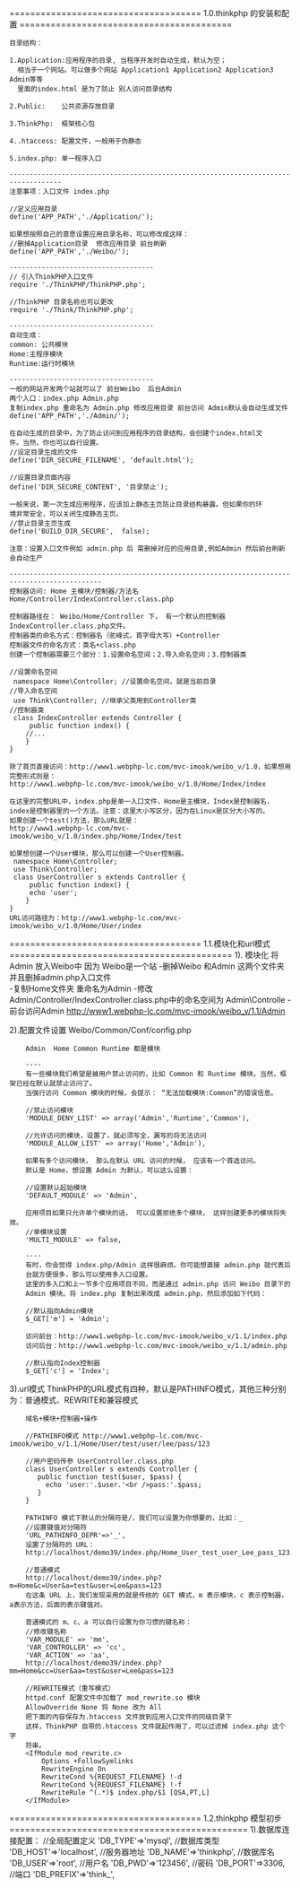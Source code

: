 ﻿=====================================  1.0.thinkphp 的安装和配置  =========================================

	目录结构：

	1.Application:应用程序的目录, 当程序开发时自动生成，默认为空；
	  相当于一个网站。可以做多个网站 Application1 Application2 Application3 Admin等等
	  里面的index.html 是为了防止 别人访问目录结构

	2.Public:    公共资源存放目录

	3.ThinkPhp:  框架核心包

	4..htaccess: 配置文件，一般用于伪静态

	5.index.php: 单一程序入口

	-----------------------------------------------------------------------------------
	注意事项：入口文件 index.php

	//定义应用目录
	define('APP_PATH','./Application/');

	如果想按照自己的意愿设置应用目录名称，可以修改成这样：
	//删掉Application目录  修改应用目录 前台刷新 
	define('APP_PATH','./Weibo/');

	------------------------------------
	// 引入ThinkPHP入口文件
	require './ThinkPHP/ThinkPHP.php';

	//ThinkPHP 目录名称也可以更改
	require './Think/ThinkPHP.php';

	------------------------------------
	自动生成：
	common: 公共模块
	Home:主程序模块
	Runtime:运行时模块

	------------------------------------
	一般的网站开发两个站就可以了 前台Weibo  后台Admin
	两个入口：index.php Admin.php
	复制index.php 重命名为 Admin.php 修改应用目录 前台访问 Admin默认会自动生成文件
	define('APP_PATH','./Admin/');

	在自动生成的目录中，为了防止访问到应用程序的目录结构，会创建个index.html文
	件。当然，你也可以自行设置。
	//设定目录生成的文件
	define('DIR_SECURE_FILENAME', 'default.html');

	//设置目录页面内容
	define('DIR_SECURE_CONTENT', '目录禁止');

	一般来说，第一次生成应用程序，应该加上静态主页防止目录结构暴露。但如果你的环
	境非常安全，可以关闭生成静态主页。
	//禁止目录主页生成
	define('BUILD_DIR_SECURE',  false);

	注意：设置入口文件例如 admin.php 后 需删掉对应的应用目录,例如Admin 然后前台刷新 会自动生产

	---------------------------------------------------------------------------------------------
	控制器访问: Home 主模块/控制器/方法名 
	Home/Controller/IndexController.class.php

	控制器路径在： Weibo/Home/Controller 下， 有一个默认的控制器 IndexController.class.php文件。
	控制器类的命名方式：控制器名（驼峰式，首字母大写）+Controller
	控制器文件的命名方式：类名+class.php
	创建一个控制器需要三个部分：1.设置命名空间；2.导入命名空间；3.控制器类

	//设置命名空间
	 namespace Home\Controller; //设置命名空间，就是当前目录
	//导入命名空间
	 use Think\Controller; //继承父类用到Controller类
	//控制器类
	 class IndexController extends Controller {
		 public function index() {
		//...
		}
	}

	除了首页直接访问：http://www1.webphp-lc.com/mvc-imook/weibo_v/1.0，如果想用完整形式则是：
	http://www1.webphp-lc.com/mvc-imook/weibo_v/1.0/Home/Index/index

	在这里的完整URL中，index.php是单一入口文件，Home是主模块，Index是控制器名，
	index是控制器里的一个方法。注意：这里大小写区分，因为在Linux是区分大小写的。
	如果创建一个test()方法，那么URL就是：
	http://www1.webphp-lc.com/mvc-imook/weibo_v/1.0/index.php/Home/Index/test

	如果想创建一个User模块，那么可以创建一个User控制器。
	 namespace Home\Controller;
	 use Think\Controller;
	 class UserController s extends Controller {
		 public function index() {
		 echo 'user';
		}
	}
	URL访问路径为：http://www1.webphp-lc.com/mvc-imook/weibo_v/1.0/Home/User/index

=====================================  1.1.模块化和url模式  ===========================================
 1). 模块化
 	 将Admin 放入Weibo中 因为 Weibo是一个站
 	 -删掉Weibo 和Admin 这两个文件夹 并且删掉admin.php入口文件  
	 -复制Home文件夹 重命名为Admin
	 -修改Admin/Controller/IndexController.class.php中的命名空间为  Admin\Controlle
	 -前台访问Admin   http://www1.webphp-lc.com/mvc-imook/weibo_v/1.1/Admin

 2).配置文件设置
	 	Weibo/Common/Conf/config.php

	 	Admin  Home Common Runtime 都是模块

	 	----
	 	有一些模块我们希望是被用户禁止访问的，比如 Common 和 Runtime 模块。当然，框架已经在默认就禁止访问了。
		当强行访问 Common 模块的时候，会提示： “无法加载模块:Common”的错误信息。

		//禁止访问模块
		'MODULE_DENY_LIST' => array('Admin','Runtime','Common'),

		//允许访问的模块，设置了，就必须写全，漏写的将无法访问
		'MODULE_ALLOW_LIST' => array('Home','Admin'),

		如果有多个访问模块， 那么在默认 URL 访问的时候， 应该有一个首选访问。 
		默认是 Home，想设置 Admin 为默认，可以这么设置：

		//设置默认起始模块
		'DEFAULT_MODULE' => 'Admin',

		应用项目如果只允许单个模块的话， 可以设置拒绝多个模块， 这样创建更多的模块将失效。
		//单模块设置
		'MULTI_MODULE' => false,

		----
		有时，你会觉得 index.php/Admin 这样很麻烦。你可能想直接 admin.php 就代表后
		台就方便很多，那么可以使用多入口设置。
		这里的多入口和上一节多个应用项目不同，而是通过 admin.php 访问 Weibo 目录下的
		Admin 模块。将 index.php 复制出来改成 admin.php，然后添加如下代码：

		//默认指向Admin模块
		$_GET['m'] = 'Admin';
		
		访问前台：http://www1.webphp-lc.com/mvc-imook/weibo_v/1.1/index.php
		访问后台：http://www1.webphp-lc.com/mvc-imook/weibo_v/1.1/admin.php

		//默认指向Index控制器
		$_GET['c'] = 'Index';

 3).url模式
	 	ThinkPHP的URL模式有四种，默认是PATHINFO模式，其他三种分别为：普通模式、REWRITE和兼容模式

		域名+模块+控制器+操作

	 	//PATHINFO模式 http://www1.webphp-lc.com/mvc-imook/weibo_v/1.1/Home/User/test/user/lee/pass/123

	 	//用户密码传参 UserController.class.php
		class UserController s extends Controller {
		   public function test($user, $pass) {
			 echo 'user:'.$user.'<br />pass:'.$pass;
		   }
		}

		PATHINFO 模式下默认的分隔符是/，我们可以设置为你想要的，比如：_
		//设置键值对分隔符
		'URL_PATHINFO_DEPR'=>'_',
		设置了分隔符的 URL：
		http://localhost/demo39/index.php/Home_User_test_user_Lee_pass_123

		//普通模式
		http://localhost/demo39/index.php?m=Home&c=User&a=test&user=Lee&pass=123
		在这条 URL 上，我们发现采用的就是传统的 GET 模式，m 表示模块，c 表示控制器，a表示方法，后面的表示键值对。

		普通模式的 m、c、a 可以自行设置为你习惯的键名称：
		//修改键名称
		'VAR_MODULE' => 'mm',
		'VAR_CONTROLLER' => 'cc',
		'VAR_ACTION' => 'aa',
		http://localhost/demo39/index.php?mm=Home&cc=User&aa=test&user=Lee&pass=123

		//REWRITE模式（重写模式）
		httpd.conf 配置文件中加载了 mod_rewrite.so 模块
		AllowOverride None 将 None 改为 All
		把下面的内容保存为.htaccess 文件放到应用入口文件的同级目录下
		这样，ThinkPHP 自带的.htaccess 文件就起作用了，可以过滤掉 index.php 这个字
		符串。
		<IfModule mod_rewrite.c>
			Options +FollowSymlinks
			RewriteEngine On
			RewriteCond %{REQUEST_FILENAME} !-d
			RewriteCond %{REQUEST_FILENAME} !-f
			RewriteRule ^(.*)$ index.php/$1 [QSA,PT,L]
		</IfModule>

=====================================  1.2.thinkphp 模型初步  ==============================================
 1).数据库连接配置：
 	 //全局配置定义
	'DB_TYPE'=>'mysql', //数据库类型
	'DB_HOST'=>'localhost', //服务器地址
	'DB_NAME'=>'thinkphp', //数据库名
	'DB_USER'=>'root', //用户名
	'DB_PWD'=>'123456', //密码
	'DB_PORT'=>3306, //端口
	'DB_PREFIX'=>'think_', 